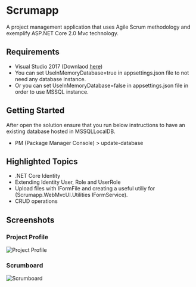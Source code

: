 # Scrumapp

A project management application that uses Agile Scrum methodology and exemplify ASP.NET Core 2.0 Mvc technology.

## Requirements

* Visual Studio 2017 (Downlaod [here](https://www.visualstudio.com/))
* You can set UseInMemoryDatabase=true in appsettings.json file to not need any database instance.
* Or you can set UseInMemoryDatabase=false in appsettings.json file in order to use MSSQL instance.

## Getting Started

After open the solution ensure that you run below instructions to have an existing database hosted in MSSQLLocalDB.
* PM (Package Manager Console) > update-database

## Highlighted Topics

* .NET Core Identity
* Extending Identity User, Role and UserRole
* Upload files with IFormFile and creating a useful utiliy for (Scrumapp.WebMvcUI.Utilities IFormService).
* CRUD operations

## Screenshots

### Project Profile

![Project Profile](https://github.com/hamzaak/drive/blob/master/github-projects/scrumapp/files/project-profile.png)

### Scrumboard

![Scrumboard](https://github.com/hamzaak/drive/blob/master/github-projects/scrumapp/files/scrumboard.png)
